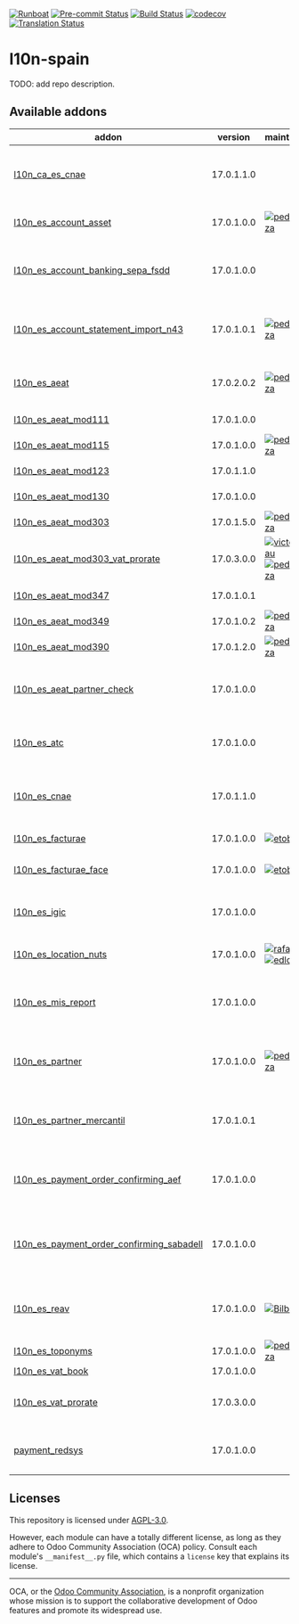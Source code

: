 
[![Runboat](https://img.shields.io/badge/runboat-Try%20me-875A7B.png)](https://runboat.odoo-community.org/builds?repo=OCA/l10n-spain&target_branch=17.0)
[![Pre-commit Status](https://github.com/OCA/l10n-spain/actions/workflows/pre-commit.yml/badge.svg?branch=17.0)](https://github.com/OCA/l10n-spain/actions/workflows/pre-commit.yml?query=branch%3A17.0)
[![Build Status](https://github.com/OCA/l10n-spain/actions/workflows/test.yml/badge.svg?branch=17.0)](https://github.com/OCA/l10n-spain/actions/workflows/test.yml?query=branch%3A17.0)
[![codecov](https://codecov.io/gh/OCA/l10n-spain/branch/17.0/graph/badge.svg)](https://codecov.io/gh/OCA/l10n-spain)
[![Translation Status](https://translation.odoo-community.org/widgets/l10n-spain-17-0/-/svg-badge.svg)](https://translation.odoo-community.org/engage/l10n-spain-17-0/?utm_source=widget)

<!-- /!\ do not modify above this line -->

# l10n-spain

TODO: add repo description.

<!-- /!\ do not modify below this line -->

<!-- prettier-ignore-start -->

[//]: # (addons)

Available addons
----------------
addon | version | maintainers | summary
--- | --- | --- | ---
[l10n_ca_es_cnae](l10n_ca_es_cnae/) | 17.0.1.1.0 |  | Genera la traducción al catalán de todos los códigos Nace
[l10n_es_account_asset](l10n_es_account_asset/) | 17.0.1.0.0 | [![pedrobaeza](https://github.com/pedrobaeza.png?size=30px)](https://github.com/pedrobaeza) | Gestión de activos fijos para España
[l10n_es_account_banking_sepa_fsdd](l10n_es_account_banking_sepa_fsdd/) | 17.0.1.0.0 |  | Account Banking Sepa - FSDD (Anticipos de crédito)
[l10n_es_account_statement_import_n43](l10n_es_account_statement_import_n43/) | 17.0.1.0.1 | [![pedrobaeza](https://github.com/pedrobaeza.png?size=30px)](https://github.com/pedrobaeza) | Importación de extractos bancarios españoles (Norma 43)
[l10n_es_aeat](l10n_es_aeat/) | 17.0.2.0.2 | [![pedrobaeza](https://github.com/pedrobaeza.png?size=30px)](https://github.com/pedrobaeza) | Modulo base para declaraciones de la AEAT
[l10n_es_aeat_mod111](l10n_es_aeat_mod111/) | 17.0.1.0.0 |  | AEAT modelo 111
[l10n_es_aeat_mod115](l10n_es_aeat_mod115/) | 17.0.1.0.0 | [![pedrobaeza](https://github.com/pedrobaeza.png?size=30px)](https://github.com/pedrobaeza) | AEAT modelo 115
[l10n_es_aeat_mod123](l10n_es_aeat_mod123/) | 17.0.1.1.0 |  | AEAT modelo 123
[l10n_es_aeat_mod130](l10n_es_aeat_mod130/) | 17.0.1.0.0 |  | AEAT modelo 130
[l10n_es_aeat_mod303](l10n_es_aeat_mod303/) | 17.0.1.5.0 | [![pedrobaeza](https://github.com/pedrobaeza.png?size=30px)](https://github.com/pedrobaeza) | AEAT modelo 303
[l10n_es_aeat_mod303_vat_prorate](l10n_es_aeat_mod303_vat_prorate/) | 17.0.3.0.0 | [![victoralmau](https://github.com/victoralmau.png?size=30px)](https://github.com/victoralmau) [![pedrobaeza](https://github.com/pedrobaeza.png?size=30px)](https://github.com/pedrobaeza) | Prorrata de IVA [303]
[l10n_es_aeat_mod347](l10n_es_aeat_mod347/) | 17.0.1.0.1 |  | AEAT modelo 347
[l10n_es_aeat_mod349](l10n_es_aeat_mod349/) | 17.0.1.0.2 | [![pedrobaeza](https://github.com/pedrobaeza.png?size=30px)](https://github.com/pedrobaeza) | AEAT modelo 349
[l10n_es_aeat_mod390](l10n_es_aeat_mod390/) | 17.0.1.2.0 | [![pedrobaeza](https://github.com/pedrobaeza.png?size=30px)](https://github.com/pedrobaeza) | AEAT modelo 390
[l10n_es_aeat_partner_check](l10n_es_aeat_partner_check/) | 17.0.1.0.0 |  | AEAT - Comprobación de Calidad de datos identificativos
[l10n_es_atc](l10n_es_atc/) | 17.0.1.0.0 |  | Modulo 'glue' de la AEAT para el menú de la ATC
[l10n_es_cnae](l10n_es_cnae/) | 17.0.1.1.0 |  | Extiende los códigos NACE europeos con los CNAE españoles
[l10n_es_facturae](l10n_es_facturae/) | 17.0.1.0.0 | [![etobella](https://github.com/etobella.png?size=30px)](https://github.com/etobella) | Creación de Facturae
[l10n_es_facturae_face](l10n_es_facturae_face/) | 17.0.1.0.0 | [![etobella](https://github.com/etobella.png?size=30px)](https://github.com/etobella) | Envío de Facturae a FACe
[l10n_es_igic](l10n_es_igic/) | 17.0.1.0.0 |  | IGIC (Impuesto General Indirecto Canario)
[l10n_es_location_nuts](l10n_es_location_nuts/) | 17.0.1.0.0 | [![rafaelbn](https://github.com/rafaelbn.png?size=30px)](https://github.com/rafaelbn) [![edlopen](https://github.com/edlopen.png?size=30px)](https://github.com/edlopen) | NUTS specific options for Spain
[l10n_es_mis_report](l10n_es_mis_report/) | 17.0.1.0.0 |  | Plantillas MIS Builder para informes contables españoles
[l10n_es_partner](l10n_es_partner/) | 17.0.1.0.0 | [![pedrobaeza](https://github.com/pedrobaeza.png?size=30px)](https://github.com/pedrobaeza) | Adaptación de los clientes, proveedores y bancos para España
[l10n_es_partner_mercantil](l10n_es_partner_mercantil/) | 17.0.1.0.1 |  | Añade los datos del registro mercantil a la empresa
[l10n_es_payment_order_confirming_aef](l10n_es_payment_order_confirming_aef/) | 17.0.1.0.0 |  | Exportación de fichero bancario Confirming estándar AEF
[l10n_es_payment_order_confirming_sabadell](l10n_es_payment_order_confirming_sabadell/) | 17.0.1.0.0 |  | Exportación de fichero bancario Confirming para Banco Sabadell
[l10n_es_reav](l10n_es_reav/) | 17.0.1.0.0 | [![Bilbonet](https://github.com/Bilbonet.png?size=30px)](https://github.com/Bilbonet) | REAV - Régimen Especial Agencias de Viajes
[l10n_es_toponyms](l10n_es_toponyms/) | 17.0.1.0.0 | [![pedrobaeza](https://github.com/pedrobaeza.png?size=30px)](https://github.com/pedrobaeza) | Topónimos españoles
[l10n_es_vat_book](l10n_es_vat_book/) | 17.0.1.0.0 |  | Libro de IVA
[l10n_es_vat_prorate](l10n_es_vat_prorate/) | 17.0.3.0.0 |  | Prorrata de IVA para la localización española
[payment_redsys](payment_redsys/) | 17.0.1.0.0 |  | Payment Acquirer: Redsys Implementation

[//]: # (end addons)

<!-- prettier-ignore-end -->

## Licenses

This repository is licensed under [AGPL-3.0](LICENSE).

However, each module can have a totally different license, as long as they adhere to Odoo Community Association (OCA)
policy. Consult each module's `__manifest__.py` file, which contains a `license` key
that explains its license.

----
OCA, or the [Odoo Community Association](http://odoo-community.org/), is a nonprofit
organization whose mission is to support the collaborative development of Odoo features
and promote its widespread use.
